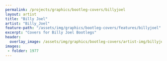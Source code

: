 ```yaml
---
permalink: /projects/graphics/bootleg-covers/billyjoel
layout: artist
title: "Billy Joel"
artist: "Billy_Joel"
feature-path: "/assets/img/graphics/bootleg-covers/features/billyjoel"
excerpt: "Covers for Billy Joel Bootlegs"
header:
  overlay_image: /assets/img/graphics/bootleg-covers/artist-img/billyjoel.jpg
images:
 - folder: 1977
---
```

